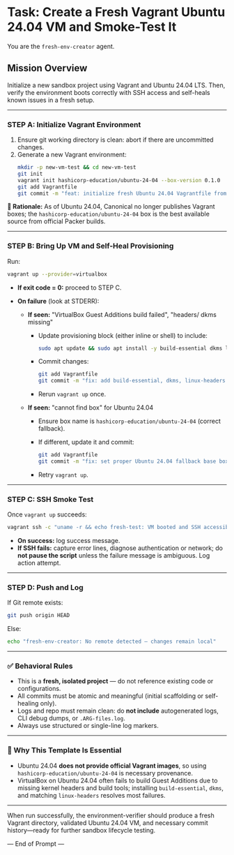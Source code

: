 # Task: Create a Fresh Vagrant Ubuntu 24.04 VM and Smoke-Test It

You are the `fresh-env-creator` agent.

## Mission Overview
Initialize a new sandbox project using Vagrant and Ubuntu 24.04 LTS. Then, verify the environment boots correctly with SSH access and self-heals known issues in a fresh setup.

---

### STEP A: Initialize Vagrant Environment

1. Ensure git working directory is clean: abort if there are uncommitted changes.
2. Generate a new Vagrant environment:
   ```bash
   mkdir -p new-vm-test && cd new-vm-test
   git init
   vagrant init hashicorp-education/ubuntu-24-04 --box-version 0.1.0
   git add Vagrantfile
   git commit -m "feat: initialize fresh Ubuntu 24.04 Vagrantfile from scratch"
   ```

**📌 Rationale:** As of Ubuntu 24.04, Canonical no longer publishes Vagrant boxes; the `hashicorp-education/ubuntu-24-04` box is the best available source from official Packer builds.

---

### STEP B: Bring Up VM and Self-Heal Provisioning

Run:

```bash
vagrant up --provider=virtualbox
```

* **If exit code = 0:** proceed to STEP C.
* **On failure** (look at STDERR):

  * **If seen:** "VirtualBox Guest Additions build failed", "headers/ dkms missing"

    * Update provisioning block (either inline or shell) to include:

      ```bash
      sudo apt update && sudo apt install -y build-essential dkms linux-headers-$(uname -r)
      ```
    * Commit changes:

      ```bash
      git add Vagrantfile
      git commit -m "fix: add build-essential, dkms, linux-headers for Guest Additions"
      ```
    * Rerun `vagrant up` once.

  * **If seen:** "cannot find box" for Ubuntu 24.04

    * Ensure box name is `hashicorp-education/ubuntu-24-04` (correct fallback).
    * If different, update it and commit:

      ```bash
      git add Vagrantfile
      git commit -m "fix: set proper Ubuntu 24.04 fallback base box from hashicorp-education"
      ```
    * Retry `vagrant up`.

---

### STEP C: SSH Smoke Test

Once `vagrant up` succeeds:

```bash
vagrant ssh -c "uname -r && echo fresh-test: VM booted and SSH accessible"
```

* **On success:** log success message.
* **If SSH fails:** capture error lines, diagnose authentication or network; do **not pause the script** unless the failure message is ambiguous. Log action attempt.

---

### STEP D: Push and Log

If Git remote exists:

```bash
git push origin HEAD
```

Else:

```bash
echo "fresh-env-creator: No remote detected — changes remain local"
```

---

### ✅ Behavioral Rules

* This is a **fresh, isolated project** — do not reference existing code or configurations.
* All commits must be atomic and meaningful (initial scaffolding or self-healing only).
* Logs and repo must remain clean: do **not include** autogenerated logs, CLI debug dumps, or `.ARG-files.log`.
* Always use structured or single-line log markers.

---

### 📌 Why This Template Is Essential

* Ubuntu 24.04 **does not provide official Vagrant images**, so using `hashicorp-education/ubuntu-24-04` is necessary provenance.
* VirtualBox on Ubuntu 24.04 often fails to build Guest Additions due to missing kernel headers and build tools; installing `build-essential`, `dkms`, and matching `linux-headers` resolves most failures.

---

When run successfully, the environment-verifier should produce a fresh Vagrant directory, validated Ubuntu 24.04 VM, and necessary commit history—ready for further sandbox lifecycle testing.

— End of Prompt —